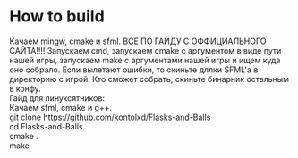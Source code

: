 # How to build  
Качаем mingw, cmake и sfml. ВСЕ ПО ГАЙДУ С ОФФИЦИАЛЬНОГО САЙТА!!!! Запускаем cmd, запускаем cmake с аргументом в виде пути нашей игры, запускаем make с 
аргументами нашей игры и ищем куда оно собрало. Если вылетают ошибки, то скиньте дллки SFML'а в директорию с игрой. Кто сможет собрать, скиньте бинарник остальным в конфу.  
Гайд для линуксятников:  
Качаем sfml, cmake и g++.  
git clone https://github.com/kontolxd/Flasks-and-Balls  
cd Flasks-and-Balls  
cmake .  
make  
